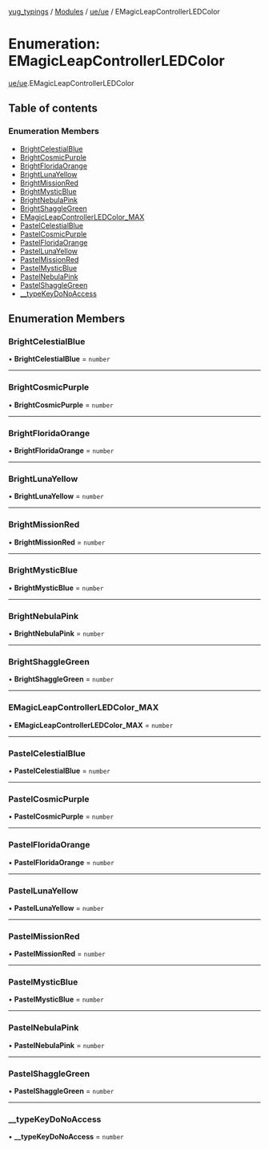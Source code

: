 [yug_typings](../README.md) / [Modules](../modules.md) / [ue/ue](../modules/ue_ue.md) / EMagicLeapControllerLEDColor

# Enumeration: EMagicLeapControllerLEDColor

[ue/ue](../modules/ue_ue.md).EMagicLeapControllerLEDColor

## Table of contents

### Enumeration Members

- [BrightCelestialBlue](ue_ue.EMagicLeapControllerLEDColor.md#brightcelestialblue)
- [BrightCosmicPurple](ue_ue.EMagicLeapControllerLEDColor.md#brightcosmicpurple)
- [BrightFloridaOrange](ue_ue.EMagicLeapControllerLEDColor.md#brightfloridaorange)
- [BrightLunaYellow](ue_ue.EMagicLeapControllerLEDColor.md#brightlunayellow)
- [BrightMissionRed](ue_ue.EMagicLeapControllerLEDColor.md#brightmissionred)
- [BrightMysticBlue](ue_ue.EMagicLeapControllerLEDColor.md#brightmysticblue)
- [BrightNebulaPink](ue_ue.EMagicLeapControllerLEDColor.md#brightnebulapink)
- [BrightShaggleGreen](ue_ue.EMagicLeapControllerLEDColor.md#brightshagglegreen)
- [EMagicLeapControllerLEDColor\_MAX](ue_ue.EMagicLeapControllerLEDColor.md#emagicleapcontrollerledcolor_max)
- [PastelCelestialBlue](ue_ue.EMagicLeapControllerLEDColor.md#pastelcelestialblue)
- [PastelCosmicPurple](ue_ue.EMagicLeapControllerLEDColor.md#pastelcosmicpurple)
- [PastelFloridaOrange](ue_ue.EMagicLeapControllerLEDColor.md#pastelfloridaorange)
- [PastelLunaYellow](ue_ue.EMagicLeapControllerLEDColor.md#pastellunayellow)
- [PastelMissionRed](ue_ue.EMagicLeapControllerLEDColor.md#pastelmissionred)
- [PastelMysticBlue](ue_ue.EMagicLeapControllerLEDColor.md#pastelmysticblue)
- [PastelNebulaPink](ue_ue.EMagicLeapControllerLEDColor.md#pastelnebulapink)
- [PastelShaggleGreen](ue_ue.EMagicLeapControllerLEDColor.md#pastelshagglegreen)
- [\_\_typeKeyDoNoAccess](ue_ue.EMagicLeapControllerLEDColor.md#__typekeydonoaccess)

## Enumeration Members

### BrightCelestialBlue

• **BrightCelestialBlue** = `number`

___

### BrightCosmicPurple

• **BrightCosmicPurple** = `number`

___

### BrightFloridaOrange

• **BrightFloridaOrange** = `number`

___

### BrightLunaYellow

• **BrightLunaYellow** = `number`

___

### BrightMissionRed

• **BrightMissionRed** = `number`

___

### BrightMysticBlue

• **BrightMysticBlue** = `number`

___

### BrightNebulaPink

• **BrightNebulaPink** = `number`

___

### BrightShaggleGreen

• **BrightShaggleGreen** = `number`

___

### EMagicLeapControllerLEDColor\_MAX

• **EMagicLeapControllerLEDColor\_MAX** = `number`

___

### PastelCelestialBlue

• **PastelCelestialBlue** = `number`

___

### PastelCosmicPurple

• **PastelCosmicPurple** = `number`

___

### PastelFloridaOrange

• **PastelFloridaOrange** = `number`

___

### PastelLunaYellow

• **PastelLunaYellow** = `number`

___

### PastelMissionRed

• **PastelMissionRed** = `number`

___

### PastelMysticBlue

• **PastelMysticBlue** = `number`

___

### PastelNebulaPink

• **PastelNebulaPink** = `number`

___

### PastelShaggleGreen

• **PastelShaggleGreen** = `number`

___

### \_\_typeKeyDoNoAccess

• **\_\_typeKeyDoNoAccess** = `number`
